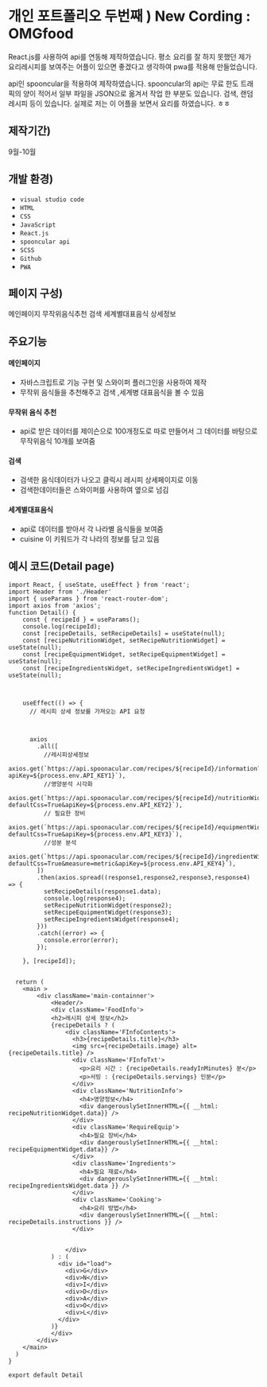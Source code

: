 # 개인 포트폴리오 두번째 ) New Cording : OMGfood

React.js를 사용하여 api를 연동해 제작하였습니다. 평소 요리를 잘 하지 못했던 제가 요리레시피를 보여주는 어플이 있으면 좋겠다고 생각하여 pwa를 적용해 만들었습니다.

api인 spooncular을 적용하여 제작하였습니다. spooncular의 api는 무료 한도 트래픽의 양이 적어서 일부 파일을 JSON으로 옮겨서 작업 한 부분도 있습니다.
검색, 랜덤레시피 등이 있습니다. 실제로 저는 이 어플을 보면서 요리를 하였습니다. ㅎㅎ

## 제작기간) 
 9월-10월

## 개발 환경) 
- `visual studio code`
- `HTML`
- `CSS`
- `JavaScript`
- `React.js`
- `spooncular api`
- `SCSS`
- `Github`
- `PWA`

## 페이지 구성)
메인페이지 무작위음식추천 검색 세계별대표음식 상세정보 

## 주요기능 

#### 메인페이지
* 자바스크립트로 기능 구현 및 스와이퍼 플러그인을 사용하여 제작
* 무작위 음식들을 추천해주고 검색 ,세계병 대표음식을 볼 수 있음
#### 무작위 음식 추천
* api로 받은 데이터를 제이슨으로 100개정도로 따로 만들어서 그 데이터를 바탕으로 무작위음식 10개를 보여줌
#### 검색
* 검색한 음식데이터가 나오고 클릭시 레시피 상세페이지로 이동
* 검색한데이터들은 스와이퍼를 사용하여 옆으로 넘김
#### 세계별대표음식
* api로 데이터를 받아서 각 나라별 음식들을 보여줌
* cuisine 이 키워드가 각 나라의 정보를 담고 있음

## 예시 코드(Detail page)
```
import React, { useState, useEffect } from 'react';
import Header from './Header'
import { useParams } from 'react-router-dom';
import axios from 'axios';
function Detail() {
    const { recipeId } = useParams();
    console.log(recipeId);
    const [recipeDetails, setRecipeDetails] = useState(null);
    const [recipeNutritionWidget, setRecipeNutritionWidget] = useState(null);
    const [recipeEquipmentWidget, setRecipeEquipmentWidget] = useState(null);
    const [recipeIngredientsWidget, setRecipeIngredientsWidget] = useState(null);

    

    useEffect(() => {
      // 레시피 상세 정보를 가져오는 API 요청
      
    

      axios
        .all([
          //레시피상세정보
          axios.get(`https://api.spoonacular.com/recipes/${recipeId}/information?apiKey=${process.env.API_KEY1}`),
          //영양분석 시각화
          axios.get(`https://api.spoonacular.com/recipes/${recipeId}/nutritionWidget?defaultCss=True&apiKey=${process.env.API_KEY2}`),
          // 필요한 장비
          axios.get(`https://api.spoonacular.com/recipes/${recipeId}/equipmentWidget?defaultCss=True&apiKey=${process.env.API_KEY3}`),
          //성분 분석
          axios.get(`https://api.spoonacular.com/recipes/${recipeId}/ingredientWidget?defaultCss=True&measure=metric&apiKey=${process.env.API_KEY4}`),
        ])
        .then(axios.spread((response1,response2,response3,response4) => {
          setRecipeDetails(response1.data);
          console.log(response4);
          setRecipeNutritionWidget(response2);
          setRecipeEquipmentWidget(response3);
          setRecipeIngredientsWidget(response4);
        }))
        .catch((error) => {
          console.error(error);
        });
        
    }, [recipeId]);


  return (
    <main >
        <div className='main-containner'>
            <Header/>
            <div className='FoodInfo'>
            <h2>레시피 상세 정보</h2>
            {recipeDetails ? (
                <div className='FInfoContents'>
                  <h3>{recipeDetails.title}</h3>
                  <img src={recipeDetails.image} alt={recipeDetails.title} />
                  <div className='FInfoTxt'>
                    <p>요리 시간 : {recipeDetails.readyInMinutes} 분</p>
                    <p>서빙 : {recipeDetails.servings} 인분</p>
                  </div>
                  <div className='NutritionInfo'>
                    <h4>영양정보</h4>
                    <div dangerouslySetInnerHTML={{ __html: recipeNutritionWidget.data}} />
                  </div>
                  <div className='RequireEquip'>
                    <h4>필요 장비</h4>
                    <div dangerouslySetInnerHTML={{ __html: recipeEquipmentWidget.data}} />
                  </div>
                  <div className='Ingredients'>
                    <h4>필요 재료</h4>
                    <div dangerouslySetInnerHTML={{ __html: recipeIngredientsWidget.data }} />
                  </div>
                  <div className='Cooking'>
                    <h4>요리 방법</h4>
                    <div dangerouslySetInnerHTML={{ __html: recipeDetails.instructions }} />
                  </div>
                  

                </div>
            ) : (
              <div id="load">
                <div>G</div>
                <div>N</div>
                <div>I</div>
                <div>D</div>
                <div>A</div>
                <div>O</div>
                <div>L</div>
              </div>
            )}
            </div>
        </div>
    </main>
  )
}

export default Detail
```
